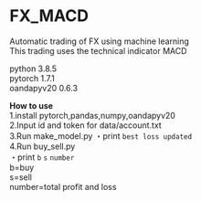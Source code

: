# FX_MACD
Automatic trading of FX using machine learning  
This trading uses the technical indicator MACD

python 3.8.5  
pytorch 1.7.1  
oandapyv20 0.6.3

**How to use**   
1.install pytorch,pandas,numpy,oandapyv20  
2.Input id and token for data/account.txt  
3.Run make_model.py
  ・print `best loss updated`  
4.Run buy_sell.py  
  ・print `b`  `s`  `number`    
b=buy  
s=sell  
number=total profit and loss